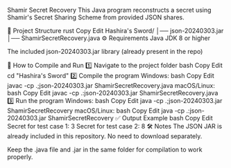 Shamir Secret Recovery
This Java program reconstructs a secret using Shamir's Secret Sharing Scheme from provided JSON shares.

📂 Project Structure
rust
Copy
Edit
Hashira's Sword/
│── json-20240303.jar
│── ShamirSecretRecovery.java
⚙️ Requirements
Java JDK 8 or higher

The included json-20240303.jar library (already present in the repo)

🚀 How to Compile and Run
1️⃣ Navigate to the project folder
bash
Copy
Edit
cd "Hashira's Sword"
2️⃣ Compile the program
Windows:
bash
Copy
Edit
javac -cp .;json-20240303.jar ShamirSecretRecovery.java
macOS/Linux:
bash
Copy
Edit
javac -cp .:json-20240303.jar ShamirSecretRecovery.java
3️⃣ Run the program
Windows:
bash
Copy
Edit
java -cp .;json-20240303.jar ShamirSecretRecovery
macOS/Linux:
bash
Copy
Edit
java -cp .:json-20240303.jar ShamirSecretRecovery
✅ Output Example
bash
Copy
Edit
Secret for test case 1: 3
Secret for test case 2: 8
🛠️ Notes
The JSON JAR is already included in this repository. No need to download separately.

Keep the .java file and .jar in the same folder for compilation to work properly.
